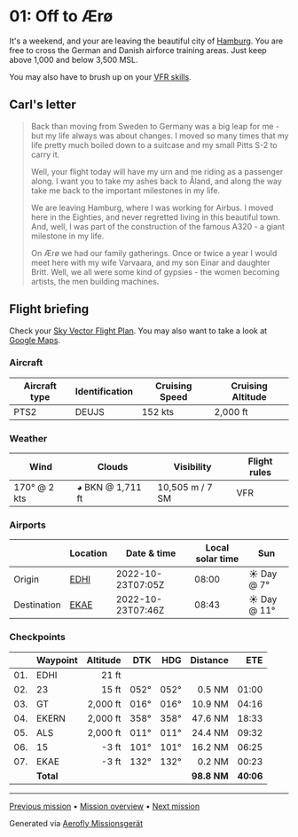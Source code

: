 # 01: Off to Ærø

It's a weekend, and your are leaving the beautiful city of [Hamburg](https://en.wikipedia.org/wiki/Hamburg). You are free to cross the German and Danish airforce training areas. Just keep above 1,000 and below 3,500 MSL.

You may also have to brush up on your [VFR skills](https://journal.3960.org/posts/2019-09-22-vfr-ohne-technischen-schnickschnack/).

## Carl's letter

> Back than moving from Sweden to Germany was a big leap for me - but my life always was about changes. I moved so many times that my life pretty much boiled down to a suitcase and my small Pitts S-2 to carry it.
>
> Well, your flight today will have my urn and me riding as a passenger along. I want you to take my ashes back to Åland, and along the way take me back to the important milestones in my life.
>
> We are leaving Hamburg, where I was working for Airbus. I moved here in the Eighties, and never regretted living in this beautiful town. And, well, I was part of the construction of the famous A320 - a giant milestone in my life.
>
> On Ærø we had our family gatherings. Once or twice a year I would meet here with my wife Varvaara, and my son Einar and daughter Britt. Well, we all were some kind of gypsies - the women becoming artists, the men building machines.

## Flight briefing

Check your [Sky Vector Flight Plan](https://skyvector.com/?ll=53.53760657450579,9.826625623518156&chart=301&zoom=3&fpl=N0152A088%20EDHI%205343N00955E%205430N00952E%205454N00960E%20EKAE). You may also want to take a look at [Google Maps](https://www.google.com/maps/@?api=1&map_action=map&center=53.53760657450579,9.826625623518156&zoom=12&basemap=terrain).

### Aircraft

| Aircraft type | Identification | Cruising Speed | Cruising Altitude |
| ------------- | -------------- | -------------- | ----------------- |
| PTS2          | DEUJS          | 152 kts        | 2,000 ft          |

### Weather

| Wind         | Clouds           | Visibility      | Flight rules |
| ------------ | ---------------- | --------------- | ------------ |
| 170° @ 2 kts | ◕ BKN @ 1,711 ft | 10,505 m / 7 SM | VFR          |

### Airports

|             | Location                                   | Date & time       | Local solar time | Sun         |
| ----------- | ------------------------------------------ | ----------------- | ---------------- | ----------- |
| Origin      | [EDHI](https://www.pilotnav.com/airport/EDHI) | 2022-10-23T07:05Z | 08:00            | ☀ Day @ 7°  |
| Destination | [EKAE](https://www.pilotnav.com/airport/EKAE) | 2022-10-23T07:46Z | 08:43            | ☀ Day @ 11° |

### Checkpoints

|     | Waypoint  | Altitude |  DTK |  HDG |    Distance |       ETE |
| :-: | --------- | -------: | ---: | ---: | ----------: | --------: |
| 01. | EDHI      |    21 ft |      |      |             |           |
| 02. | 23        |    15 ft | 052° | 052° |      0.5 NM |     01:00 |
| 03. | GT        | 2,000 ft | 016° | 016° |     10.9 NM |     04:16 |
| 04. | EKERN     | 2,000 ft | 358° | 358° |     47.6 NM |     18:33 |
| 05. | ALS       | 2,000 ft | 011° | 011° |     24.4 NM |     09:32 |
| 06. | 15        |    -3 ft | 101° | 101° |     16.2 NM |     06:25 |
| 07. | EKAE      |    -3 ft | 132° | 132° |      0.2 NM |     00:23 |
|     | **Total** |          |      |      | **98.8 NM** | **40:06** |

---

[Previous mission](./00_get_to_know_the_pitts_s-2.md) • [Mission overview](./README.md) • [Next mission](./02_bridge_to_koebenhavn.md)

Generated via [Aerofly Missionsgerät](https://github.com/fboes/aerofly-missions)
